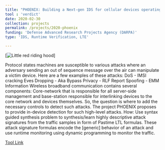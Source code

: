 ```yaml
---
title: "PHOENIX: Building a Next-gen IDS for cellular devices operating on 4G/LTE"
tool : 'verdict'
date: 2020-02-30 
collection: projects
permalink: /projects/2020-phoenix
funding: 'Defense Advanced Research Projects Agency (DARPA)'
type: 'IDS, Runtime Verification, LTE'

---
```

[![Little red riding hood](http://farif.github.io/files/projects/warning_system.png)]

Protocol states machines are susceptible to various attacks where an adversary sending an out of sequence message over the air can manipulate a victim device.  Here are a few examples of these attacks: 
DoS - IMSI cracking 
Eves Dropping - Aka Bypass
Privacy - RLF Report
Spoofing - EMM Information
Wireless broadband communication contains several components:  Core-network that is responsible for all server-side management and base-station responsible for interlinking devices to the core network and devices themselves.  So, the question is where to add the necessary controls to detect such attacks.
The project PHOENIX proposes to provide in-device detection for such high-level attacks.
How: Use syntax guided synthesis problem to synthesis/learn highly descriptive attack signatures from the traffic samples in form of Pastime LTL formulas. These attack signature formulas encode the [generic] behavior of an attack and use runtime monitoring using dynamic programming to monitor the traffic.   

[Tool Link](https://github.com/CLC-UIowa/SySLite)